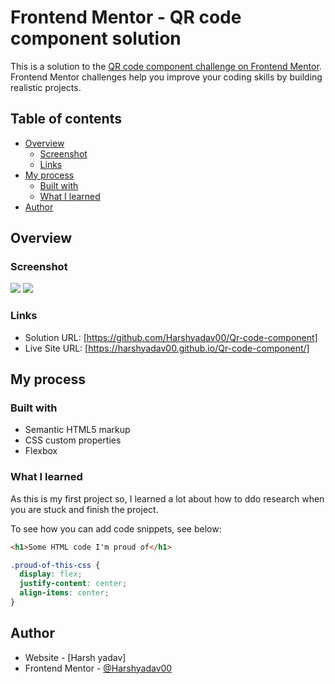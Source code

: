 # Frontend Mentor - QR code component solution

This is a solution to the [QR code component challenge on Frontend Mentor](https://www.frontendmentor.io/challenges/qr-code-component-iux_sIO_H). Frontend Mentor challenges help you improve your coding skills by building realistic projects. 

## Table of contents

- [Overview](#overview)
  - [Screenshot](#screenshot)
  - [Links](#links)
- [My process](#my-process)
  - [Built with](#built-with)
  - [What I learned](#what-i-learned)
- [Author](#author)

## Overview

### Screenshot

![](./images/Desktop-view.png)
![](./images/Mobile-view.jpg)

### Links

- Solution URL: [https://github.com/Harshyadav00/Qr-code-component]
- Live Site URL: [https://harshyadav00.github.io/Qr-code-component/]

## My process

### Built with

- Semantic HTML5 markup
- CSS custom properties
- Flexbox

### What I learned

As this is my first project so, I learned a lot about how to ddo research when you are stuck and finish the project.

To see how you can add code snippets, see below:

```html
<h1>Some HTML code I'm proud of</h1>
```
```css
.proud-of-this-css {
  display: flex;
  justify-content: center;
  align-items: center;
}
```


## Author

- Website - [Harsh yadav]
- Frontend Mentor - [@Harshyadav00](https://www.frontendmentor.io/profile/Harshyadav00)

